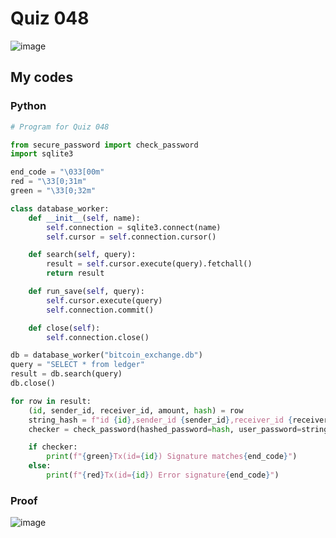 # Quiz 048

![image](https://user-images.githubusercontent.com/111758436/221067254-2acfcada-eb19-4977-a20f-0768f03cbca8.png)

## My codes
### Python
```.py
# Program for Quiz 048

from secure_password import check_password
import sqlite3

end_code = "\033[00m"
red = "\33[0;31m"
green = "\33[0;32m"

class database_worker:
    def __init__(self, name):
        self.connection = sqlite3.connect(name)
        self.cursor = self.connection.cursor()

    def search(self, query):
        result = self.cursor.execute(query).fetchall()
        return result

    def run_save(self, query):
        self.cursor.execute(query)
        self.connection.commit()

    def close(self):
        self.connection.close()

db = database_worker("bitcoin_exchange.db")
query = "SELECT * from ledger"
result = db.search(query)
db.close()

for row in result:
    (id, sender_id, receiver_id, amount, hash) = row
    string_hash = f"id {id},sender_id {sender_id},receiver_id {receiver_id},amount {amount}"
    checker = check_password(hashed_password=hash, user_password=string_hash)

    if checker:
        print(f"{green}Tx(id={id}) Signature matches{end_code}")
    else:
        print(f"{red}Tx(id={id}) Error signature{end_code}")
```
### Proof
![image](https://user-images.githubusercontent.com/111758436/220821637-2d681f6f-b681-43f9-b352-c576b07b2903.png)
